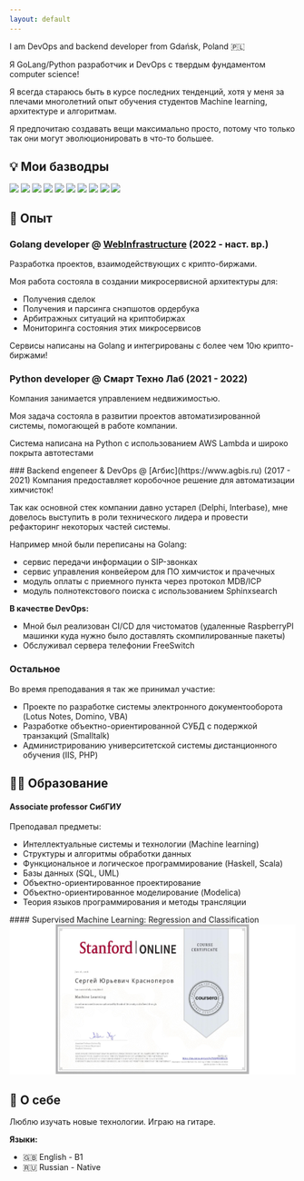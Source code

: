 ```yaml
---
layout: default
---
```


I am DevOps and backend developer from Gdańsk, Poland 🇵🇱

Я GoLang/Python разработчик и DevOps с твердым фундаментом computer science!

Я всегда стараюсь быть в курсе последних тенденций, хотя у меня за плечами многолетний опыт обучения студентов Machine learning, архитектуре и алгоритмам.

Я предпочитаю создавать вещи максимально просто, потому что только так они могут эволюционировать в что-то большее.


## 💡 Мои базводры
<div class="badges">
<img src="https://img.shields.io/badge/python-3670A0?style=for-the-badge&logo=python&logoColor=ffdd54" />
<img src="https://img.shields.io/badge/Go-00ADD8?style=for-the-badge&logo=go&logoColor=white" />
<img src="https://img.shields.io/badge/Java-ED8B00?style=for-the-badge&logo=openjdk&logoColor=white" />

<img src="https://img.shields.io/badge/mysql-%2300f.svg?style=for-the-badge&logo=mysql&logoColor=white" />
<img src="https://img.shields.io/badge/postgres-%23316192.svg?style=for-the-badge&logo=postgresql&logoColor=white" />
<img src="https://img.shields.io/badge/redis-%23DD0031.svg?style=for-the-badge&logo=redis&logoColor=white" />

<img src="https://img.shields.io/badge/docker-%230db7ed.svg?style=for-the-badge&logo=docker&logoColor=white" />
<img src="https://img.shields.io/badge/kubernetes-%23326ce5.svg?style=for-the-badge&logo=kubernetes&logoColor=white" />
<img src="https://img.shields.io/badge/ansible-%231A1918.svg?style=for-the-badge&logo=ansible&logoColor=white" />
<img src="https://img.shields.io/badge/git-%23F05033.svg?style=for-the-badge&logo=git&logoColor=white" />
</div>

## 💼 Опыт
### Golang developer @ [WebInfrastructure](https://webinfra.ru/) (2022 - наст. вр.)
Разработка проектов, взаимодействующих с крипто-биржами.

Моя работа состояла в создании микросервисной архитектуры для:
- Получения сделок
- Получения и парсинга снэпшотов ордербука
- Арбитражных ситуаций на криптобиржах
- Мониторинга состояния этих микросервисов

Сервисы написаны на Golang и интегрированы с более чем 10ю крипто-биржами!

### Python developer @ Смарт Техно Лаб (2021 - 2022)
Компания занимается управлением недвижимостью.

Моя задача состояла в развитии проектов автоматизированной системы, помогающей в работе компании.

Система написана на Python с использованием AWS Lambda и широко покрыта автотестами

<div class="pagebreak"></div>
### Backend engeneer & DevOps @ [Агбис](https://www.agbis.ru) (2017 - 2021)
Компания предоставляет коробочное решение для автоматизации химчисток!

Так как основной стек компании давно устарел (Delphi, Interbase), мне довелось выступить в роли технического лидера и
провести рефакторинг некоторых частей системы.

Например мной были переписаны на Golang:
- сервис передачи информации о SIP-звонках
- сервис управления конвейером для ПО химчисток и прачечных
- модуль оплаты с приемного пункта через протокол MDB/ICP
- модуль полнотекстового поиска с использованием Sphinxsearch

**В качестве DevOps:**
- Мной был реализован CI/CD для чистоматов (удаленные RaspberryPI машинки куда нужно было доставлять скомпилированные пакеты)
- Обслуживал сервера телефонии FreeSwitch


### Остальное
Во время преподавания я так же принимал участие:
- Проекте по разработке системы электронного документооборота (Lotus Notes, Domino, VBA)
- Разработке объектно-ориентированной СУБД с подержкой транзакций (Smalltalk)
- Администрированию университетской системы дистанционного обучения (IIS, PHP)

## 🧑‍🎓 Образование

#### Associate professor СибГИУ
Преподавал предметы:
- Интеллектуальные системы и технологии (Machine learning)
- Структуры и алгоритмы обработки данных
- Функциональное и логическое программирование (Haskell, Scala)
- Базы данных (SQL, UML)
- Объектно-ориентированное проектирование
- Объектно-ориентированное моделирование (Modelica)
- Теория языков программирования и методы трансляции

<div class="pagebreak"></div>
#### Supervised Machine Learning: Regression and Classification
<a target=_blank href="https://www.coursera.org/account/accomplishments/verify/YVAQV9XRKE75">
    <img src="/CERTIFICATE_LANDING_PAGE_YVAQV9XRKE75.jpeg" />
</a>


## 🤘‍ О себе
Люблю изучать новые технологии. Играю на гитаре.

**Языки:**
- 🇬🇧 English - B1
- 🇷🇺 Russian - Native
